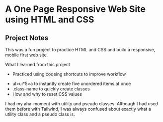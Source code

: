 
# A One Page Responsive Web Site using HTML and CSS



## Project Notes
This was a fun project to practice HTML and CSS and build a responsive, mobile first web site.

What I learned from this project

* Practiced using codeing shortcuts to improve workflow
 - ul>ui*5>a to instantly create five unordered items at once
 - .class-name to quickly create classes
 - How and why to reset CSS values

 I had my aha-moment with utility and pseudo classes. Although I had used them before with Tailwind, I was always confused about exactly what a utility class and a pseudo class is. 